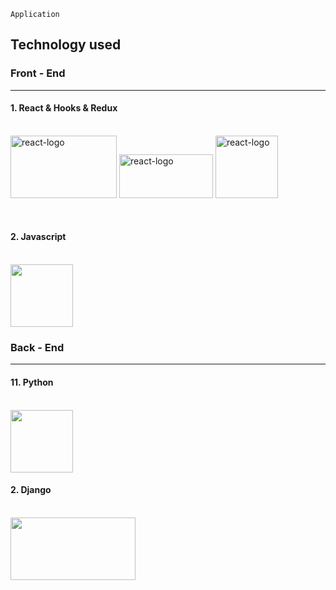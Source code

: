 ```
Application
```

<p>
<h2>Technology used</h2> 
</p>

<h3> Front - End </h3>
<hr>
<p>
<h4><span>1. React & Hooks & Redux </span></h4> 
</br>
<img width="170" height="100" alt="react-logo" src="https://user-images.githubusercontent.com/53357210/73115007-6eb6b000-3f63-11ea-91b5-382b389bb1fe.png">
<img width="150" height="70" alt="react-logo" src="https://john015.github.io/static/12d9ae2e5548ca013752f96939b66d57/87a84/Introducing-react-hooks.png">
<img width="100" height="100" alt="react-logo" src="https://miro.medium.com/max/2800/0*U2DmhXYumRyXH6X1.png">
</p>
</br>
<p>
<h4><span>2. Javascript </span></h4>
</br>
<img width="100" height="100" src="https://user-images.githubusercontent.com/53357210/73115025-dcfb7280-3f63-11ea-862b-b9f97769c0f0.png"/>
</p>
<h3> Back - End </h3>
<hr>
<h4><span>11. Python </span></h4>
</br>
<img width="100" height="100" src="https://upload.wikimedia.org/wikipedia/commons/thumb/c/c3/Python-logo-notext.svg/768px-Python-logo-notext.svg.png"/>
</p>
<h4><span>2. Django </span></h4>
</br>
<img width="200" height="100" src="https://miro.medium.com/max/1200/0*TBnR0VAH8GyFk5wj.png"/>
</p>
